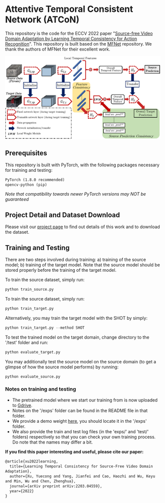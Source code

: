 # Attentive Temporal Consistent Network (ATCoN)
This repository is the code for the ECCV 2022 paper "[Source-free Video Domain Adaptation by Learning Temporal Consistency for Action Recognition](https://arxiv.org/abs/2203.04559)". This repository is built based on the [MFNet](https://github.com/cypw/PyTorch-MFNet) repository. We thank the authors of MFNet for their excellent work.

![alt text](./figures/figure-1-structure-overall-2.png "Structure of ATCoN")

## Prerequisites
This repository is built with PyTorch, with the following packages necessary for training and testing:
```
PyTorch (1.8.0 recommended)
opencv-python (pip)
```
*Note that compatibility towards newer PyTorch versions may NOT be guaranteed*

## Project Detail and Dataset Download
Please visit our [project page](https://xuyu0010.github.io/sfvda.html) to find out details of this work and to download the dataset.

## Training and Testing
There are two steps involved during training: a) training of the source model; b) training of the target model. Note that the source model should be stored properly before the training of the target model.

To train the source dataset, simply run:
```python
python train_source.py
```
To train the source dataset, simply run:
```python
python train_target.py
```
Alternatively, you may train the target model with the SHOT by simply:
```python
python train_target.py --method SHOT
```
To test the trained model on the target domain, change directory to the '/test' folder and run:
```python
python evaluate_target.py
```
You may additionally test the source model on the source domain (to get a glimpse of how the source model performs) by running:
```python
python evaluate_source.py
```

### Notes on training and testing
- The pretrained model where we start our training from is now uploaded to [Gdrive](https://drive.google.com/file/d/1DlBLrG-skHiwJkqD0wGrQkvXnN_dNXnN/view?usp=sharing).
- Notes on the '/exps' folder can be found in the README file in that folder.
- We provide a demo weight [here](https://drive.google.com/file/d/1_dQ2UP_v6SbUCB5Aj_Yw3sd1OhFVjOo0/view?usp=sharing), you should locate it in the '/exps' folder.
- We also provide the train and test log files (in the 'exps/' and 'test/' folders) respectively so that you can check your own training process. Do note that the names may differ a bit.

__If you find this paper interesting and useful, please cite our paper:__
```
@article{xu2022learning,
  title={Learning Temporal Consistency for Source-Free Video Domain Adaptation},
  author={Xu, Yuecong and Yang, Jianfei and Cao, Haozhi and Wu, Keyu and Min, Wu and Chen, Zhenghua},
  journal={arXiv preprint arXiv:2203.04559},
  year={2022}
}
```
